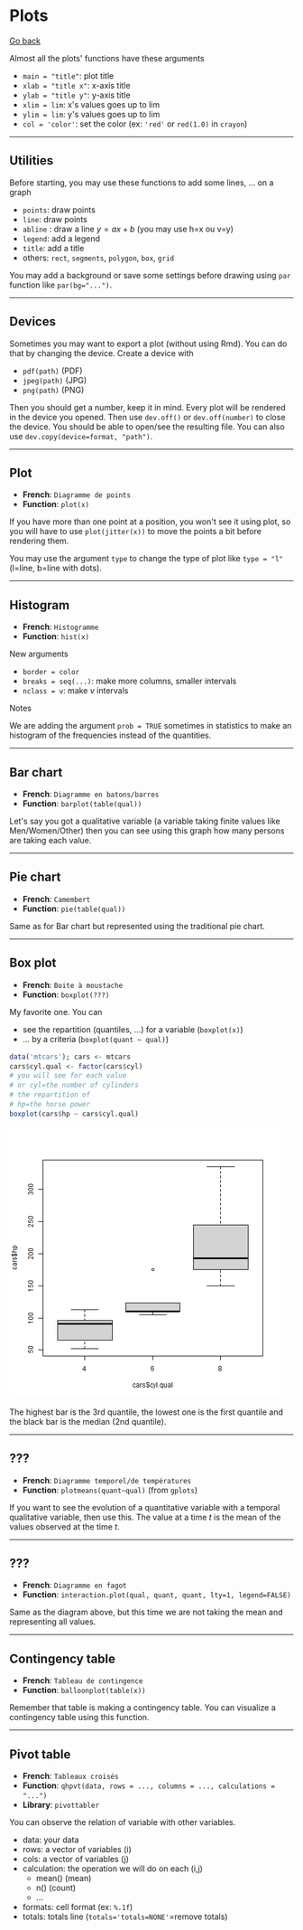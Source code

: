 # Plots

[Go back](../index.md)

Almost all the plots' functions have these arguments

* ``main = "title"``: plot title
* ``xlab = "title x"``: x-axis title
* ``ylab = "title y"``: y-axis title
* ``xlim = lim``: x's values goes up to lim
* ``ylim = lim``: y's values goes up to lim
* ``col = 'color'``: set the color (ex: `'red'` or `red(1.0)` in `crayon`)

<hr class="sl">

## Utilities

Before starting, you may use these functions
to add some lines, ... on a graph

* ``points``: draw points
* ``line``: draw points
* ``abline`` : draw a line $y=ax+b$ (you may use h=x ou v=y)
* ``legend``: add a legend
* ``title``: add a title
* others: ``rect``, ``segments``, ``polygon``, ``box``, ``grid``

You may add a background or save some settings
before drawing using ``par`` function like
``par(bg="...")``.

<hr class="sr">

## Devices

Sometimes you may want to export a plot (without
using Rmd). You can do that by changing the device. Create
a device with 

* ``pdf(path)`` (PDF)
* ``jpeg(path)`` (JPG)
* ``png(path)`` (PNG)

Then you should get a number, keep it in mind. Every
plot will be rendered in the device you opened. Then
use ``dev.off()`` or `dev.off(number)` to close the device.
You should be able to open/see the resulting file. You
can also use ``dev.copy(device=format, "path")``.

<hr class="sl">

## Plot

* **French**: ``Diagramme de points``
* **Function**: ``plot(x)``

If you have more than one point at a position, you
won't see it using plot, so you will have
to use ``plot(jitter(x))`` to move the points a bit
before rendering them.

You may use the argument ``type`` to change the type
of plot like ``type = "l"`` (l=line, b=line with dots).

<hr class="sr">

## Histogram

* **French**: ``Histogramme``
* **Function**: ``hist(x)``

New arguments

* ``border = color``
* ``breaks = seq(...)``: make more columns, smaller intervals
* ``nclass = v``: make $v$ intervals

Notes

We are adding the argument
``prob = TRUE`` sometimes in statistics to make
an histogram of the frequencies instead of the
quantities.

<hr class="sl">

## Bar chart

* **French**: ``Diagramme en batons/barres``
* **Function**: ``barplot(table(qual))``

Let's say you got a qualitative variable
(a variable taking finite values like Men/Women/Other)
then you can see using this graph how many persons
are taking each value.

<hr class="sr">

## Pie chart

* **French**: ``Camembert``
* **Function**: ``pie(table(qual))``

Same as for Bar chart but represented using the
traditional pie chart.

<hr class="sl">

## Box plot

* **French**: ``Boite à moustache``
* **Function**: ``boxplot(???)``

My favorite one. You can

* see the repartition (quantiles, ...) for a variable (``boxplot(x)``)
* ... by a criteria (`boxplot(quant ~ qual)`)

```r
data('mtcars'); cars <- mtcars
cars$cyl.qual <- factor(cars$cyl)
# you will see for each value
# or cyl=the number of cylinders
# the repartition of
# hp=the horse power
boxplot(cars$hp ~ cars$cyl.qual)
```

![](images/boxplot.png)

The highest bar is the 3rd quantile, the lowest
one is the first quantile and the black bar is the
median (2nd quantile).

<hr class="sr">

## ???

* **French**: ``Diagramme temporel/de températures``
* **Function**: ``plotmeans(quant~qual)`` (from `gplots`)

If you want to see the evolution of a quantitative
variable with a temporal qualitative variable,
then use this. The value at a time $t$ is the mean
of the values observed at the time $t$.

<hr class="sl">

## ???

* **French**: ``Diagramme en fagot``
* **Function**: ``interaction.plot(qual, quant, quant, lty=1, legend=FALSE)``

Same as the diagram above, but this time we are
not taking the mean and representing all values.

<hr class="sr">

## Contingency table

* **French**: ``Tableau de contingence``
* **Function**: ``balloonplot(table(x))``

Remember that table is making a contingency table. You
can visualize a contingency table using this function.

<hr class="sl">

## Pivot table

* **French**: ``Tableaux croisés``
* **Function**: ``qhpvt(data, rows = ..., columns = ..., calculations = "...")``
* **Library**: ``pivottabler``

You can observe the relation of variable
with other variables.

* data: your data
* rows: a vector of variables (i)
* cols: a vector of variables (j)
* calculation: the operation we will do on each (i,j)
  * mean() (mean)
  * n() (count)
  * ...
* formats: cell format (ex: `%.1f`)
* totals: totals line (`totals='totals=NONE'`=remove totals)